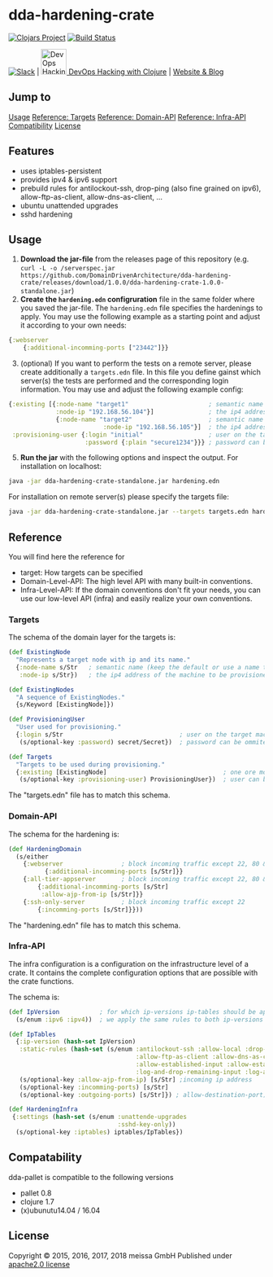 # dda-hardening-crate
[![Clojars Project](https://img.shields.io/clojars/v/dda/dda-hardening-crate.svg)](https://clojars.org/dda/dda-hardening-crate)
[![Build Status](https://travis-ci.org/DomainDrivenArchitecture/dda-hardening-crate.svg?branch=master)](https://travis-ci.org/DomainDrivenArchitecture/dda-hardening-cratet)

[![Slack](https://img.shields.io/badge/chat-clojurians-green.svg?style=flat)](https://clojurians.slack.com/messages/#dda-pallet/) | [<img src="https://domaindrivenarchitecture.org/img/meetup.svg" width=50 alt="DevOps Hacking with Clojure Meetup"> DevOps Hacking with Clojure](https://www.meetup.com/de-DE/preview/dda-pallet-DevOps-Hacking-with-Clojure) | [Website & Blog](https://domaindrivenarchitecture.org)

## Jump to
[Usage](#usage)
[Reference: Targets](#targets)
[Reference: Domain-API](#domain-api)
[Reference: Infra-API](#infra-api)
[Compatibility](#compatibility)
[License](#license)

## Features
* uses iptables-persistent
* provides ipv4 & ipv6 support
* prebuild rules for antilockout-ssh, drop-ping (also fine grained on ipv6), allow-ftp-as-client, allow-dns-as-client, ...
* ubuntu unattended upgrades
* sshd hardening

## Usage
1. **Download the jar-file** from the releases page of this repository (e.g. `curl -L -o /serverspec.jar https://github.com/DomainDrivenArchitecture/dda-hardening-crate/releases/download/1.0.0/dda-hardening-crate-1.0.0-standalone.jar`)
2. **Create the ```hardening.edn``` configruration** file in the same folder where you saved the jar-file. The ```hardening.edn``` file specifies the hardenings to apply. You may use the following example as a starting point and adjust it according to your own needs:

```clojure
{:webserver
    {:additional-incomming-ports ["23442"]}}
  ```
3. (optional) If you want to perform the tests on a remote server, please create additionally a `targets.edn` file. In this file you define gainst which server(s) the tests are performed and the corresponding login information. You may use and adjust the following example config:

```clojure
{:existing [{:node-name "target1"                      ; semantic name (keep the default or use a name that suits you)
             :node-ip "192.168.56.104"}]               ; the ip4 address of the machine to be provisioned
             {:node-name "target2"                     ; semantic name (keep the default or use a name that suits you)
                          :node-ip "192.168.56.105"}]  ; the ip4 address of the machine to be provisioned
 :provisioning-user {:login "initial"                  ; user on the target machine, must have sudo rights
                     :password {:plain "secure1234"}}} ; password can be ommited, if a ssh key is authorized
````

5. **Run the jar** with the following options and inspect the output.
  For installation on localhost:
  ```bash
java -jar dda-hardening-crate-standalone.jar hardening.edn
  ```

  For installation on remote server(s) please specify the targets file:

  ```bash
java -jar dda-hardening-crate-standalone.jar --targets targets.edn hardening.edn
```

## Reference
You will find here the reference for
* target: How targets can be specified
* Domain-Level-API: The high level API with many built-in conventions.
* Infra-Level-API: If the domain conventions don't fit your needs, you can use our low-level API (infra) and easily realize your own conventions.

### Targets
The schema of the domain layer for the targets is:
```clojure
(def ExistingNode
  "Represents a target node with ip and its name."
  {:node-name s/Str   ; semantic name (keep the default or use a name that suits you)
   :node-ip s/Str})   ; the ip4 address of the machine to be provisioned

(def ExistingNodes
  "A sequence of ExistingNodes."
  {s/Keyword [ExistingNode]})

(def ProvisioningUser
  "User used for provisioning."
  {:login s/Str                                ; user on the target machine, must have sudo rights
   (s/optional-key :password) secret/Secret})  ; password can be ommited, if a ssh key is authorized

(def Targets
  "Targets to be used during provisioning."
  {:existing [ExistingNode]                                ; one ore more target nodes.
   (s/optional-key :provisioning-user) ProvisioningUser})  ; user can be ommited to execute on localhost with current user
```
The "targets.edn" file has to match this schema.

### Domain-API
The schema for the hardening is:
```clojure
(def HardeningDomain
  (s/either
    {:webserver                ; block incoming traffic except 22, 80 & 443
          {:additional-incomming-ports [s/Str]}}
    {:all-tier-appserver       ; block incoming traffic except 22, 80 & 443, allow ajp from known ip
        {:additional-incomming-ports [s/Str]
         :allow-ajp-from-ip [s/Str]}}
    {:ssh-only-server          ; block incoming traffic except 22
        {:incomming-ports [s/Str]}}))
```
The "hardening.edn" file has to match this schema.

### Infra-API
The infra configuration is a configuration on the infrastructure level of a crate. It contains the complete configuration options that are possible with the crate functions.

The schema is:
```clojure
(def IpVersion           ; for which ip-versions ip-tables should be applied.
  (s/enum :ipv6 :ipv4))  ; we apply the same rules to both ip-versions

(def IpTables
  {:ip-version (hash-set IpVersion)
   :static-rules (hash-set (s/enum :antilockout-ssh :allow-local :drop-ping
                                   :allow-ftp-as-client :allow-dns-as-client
                                   :allow-established-input :allow-established-output
                                   :log-and-drop-remaining-input :log-and-drop-remaining-output))
   (s/optional-key :allow-ajp-from-ip) [s/Str] ;incoming ip address
   (s/optional-key :incomming-ports) [s/Str]
   (s/optional-key :outgoing-ports) [s/Str]}) ; allow-destination-port)

(def HardeningInfra
 {:settings (hash-set (s/enum :unattende-upgrades
                              :sshd-key-only))
  (s/optional-key :iptables) iptables/IpTables})
```

## Compatability
dda-pallet is compatible to the following versions
* pallet 0.8
* clojure 1.7
* (x)ubunutu14.04 / 16.04

## License
Copyright © 2015, 2016, 2017, 2018 meissa GmbH
Published under [apache2.0 license](LICENSE.md)
